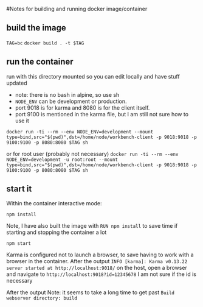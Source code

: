 #Notes for building and running docker image/container

## build the image

`TAG=bc`
`docker build . -t $TAG`

## run the container

run with this directory mounted so you can edit locally and have stuff updated
- note: there is no bash in alpine, so use sh
- `NODE_ENV` can be development or production.
- port 9018 is for karma and 8080 is for the client itself. 
- port 9100 is mentioned in the karma file, but I am still not sure how to use it

`docker run -ti --rm --env NODE_ENV=development --mount type=bind,src="$(pwd)",dst=/home/node/workbench-client -p 9018:9018 -p 9100:9100 -p 8080:8080 $TAG sh`

or for root user (probably not necessary)
`docker run -ti --rm --env NODE_ENV=development -u root:root --mount type=bind,src="$(pwd)",dst=/home/node/workbench-client -p 9018:9018 -p 9100:9100 -p 8080:8080 $TAG sh`

## start it

Within the container interactive mode:

`npm install`

Note, I have also built the image with `RUN npm install` to save time if starting and stopping the container a lot

`npm start`

Karma is configured not to launch a browser, to save having to work with a browser in the container. 
After the output `INFO [karma]: Karma v0.13.22 server started at http://localhost:9018/` on the host, open a browser
and navigate to `http://localhost:9018?id=12345678`
I am not sure if the id is necessary

After the output 
Note: it seems to take a long time to get past `Build webserver directory: build`